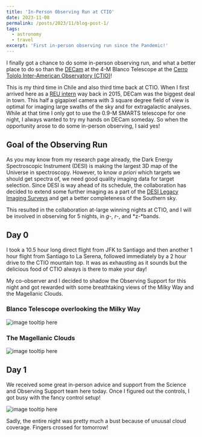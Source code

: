 ```yaml
---
title: 'In-Person Observing Run at CTIO'
date: 2023-11-08
permalink: /posts/2023/11/blog-post-1/
tags:
  - astronomy
  - travel
excerpt: 'First in-person observing run since the Pandemic!'
---
```



I finally got a chance to do some in-person observing run, and what a better place to do so than the [DECam](https://noirlab.edu/public/programs/ctio/victor-blanco-4m-telescope/decam/) at the 4-M Blanco Telescope at the [Cerro Tololo Inter-American Observatory (CTIO)](https://noirlab.edu/public/programs/ctio/)! 

This is my third time in Chile and also third time back at CTIO.  When I first arrived here as a [REU intern](https://noirlab.edu/science/resources/REU-PIA/program/2015) way back in 2015, DECam was the biggest deal in town. This half a gigapixel camera with 3 square degree field of view is optimal for imaging large swaths of the sky and for extragalactic analyses. While at that time I only got to use the 0.9-M SMARTS telescope for one night, I always wanted to try my hands on DECam someday. So when the opportunity arose to do some in-person observing, I said yes! 

## Goal of the Observing Run
As you may know from my research page already, the Dark Energy Spectroscopic Instrument (DESI) is making the largest 3D map of the Universe in spectroscopy. However, to know *a priori* which targets we should get spectra of, we need good quality imaging data for target selection. Since DESI is way ahead of its schedule, the collaboration has decided to extend some further imaging as a part of the [DESI Legacy Imaging Surveys](https://www.legacysurvey.org/) and get a better completeness of the Southern sky.

This resulted in the collaboration at-large winning nights at CTIO, and I will be involved in observing for 5 nights, in *g-*, *r-*, and *z-*bands. 

## Day 0

I took a 10.5 hour long direct flight from JFK to Santiago and then another 1 hour flight from Santiago to La Serena, followed immediately by a 2 hour drive to the CTIO mountain top. It was as exhausting as it sounds but the delicious food of CTIO always is there to make your day! 

My co-observer and I decided to shadow the Observing Support for this night and got rewarded with some breathtaking views of the Milky Way and the Magellanic Clouds. 

### Blanco Telescope overlooking the Milky Way 
![image tooltip here]({{site.baseurl}}/images/blog/2023-11/milky-way.jpeg)

### The Magellanic Clouds
![image tooltip here]({{site.baseurl}}/images/blog/2023-11/magellanic-clouds.jpeg)

## Day 1

We received some great in-person advice and support from the Science and Observing Support team here today. Once I figured out the controls, I got busy with the fancy control setup!

![image tooltip here]({{site.baseurl}}/images/blog/2023-11/busy-observing.jpg)

Sadly, the entire night was pretty much a bust because of unuusal cloud coverage. Fingers crossed for tomorrow! 